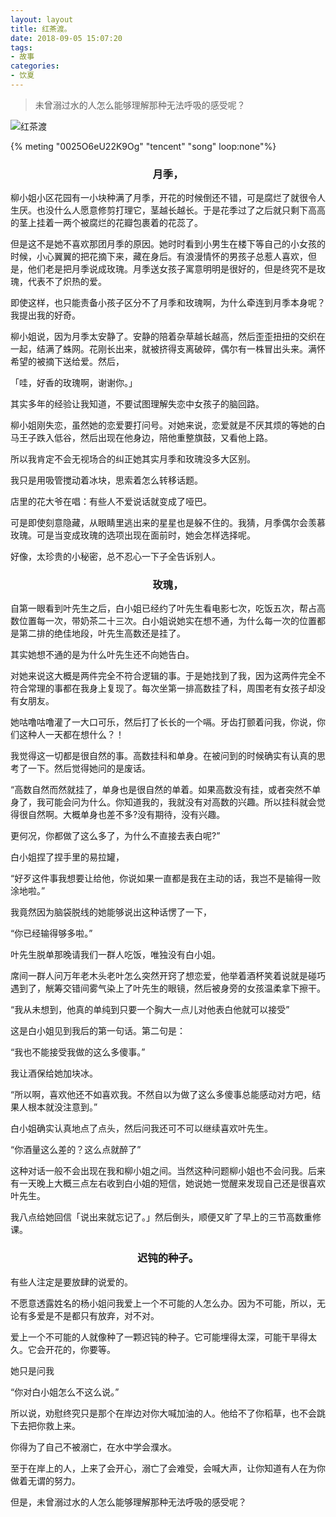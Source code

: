 ```yaml
---
layout: layout
title: 红茶渡。
date: 2018-09-05 15:07:20
tags:
- 故事
categories:
- 饮夏
---
```


> 未曾溺过水的人怎么能够理解那种无法呼吸的感受呢？

![红茶渡](https://file.yocoh.cn/images/2020/07/09/v2-fd95c32c8bf4da07054285a1515e3e2c_r.jpg)





{% meting "0025O6eU22K9Og" "tencent" "song" loop:none"%}

<center><h3>月季，</h3></center>

柳小姐小区花园有一小块种满了月季，开花的时候倒还不错，可是腐烂了就很令人生厌。也没什么人愿意修剪打理它，茎越长越长。于是花季过了之后就只剩下高高的茎上挂着一两个被腐烂的花瓣包裹着的花蕊了。  



但是这不是她不喜欢那团月季的原因。她时时看到小男生在楼下等自己的小女孩的时候，小心翼翼的把花摘下来，藏在身后。有浪漫情怀的男孩子总惹人喜欢，但是，他们老是把月季说成玫瑰。月季送女孩子寓意明明是很好的，但是终究不是玫瑰，代表不了炽热的爱。



即使这样，也只能责备小孩子区分不了月季和玫瑰啊，为什么牵连到月季本身呢？我提出我的好奇。



柳小姐说，因为月季太安静了。安静的陪着杂草越长越高，然后歪歪扭扭的交织在一起，结满了蛛网。花刚长出来，就被挤得支离破碎，偶尔有一株冒出头来。满怀希望的被摘下送给爱。然后，



「哇，好香的玫瑰啊，谢谢你。」



其实多年的经验让我知道，不要试图理解失恋中女孩子的脑回路。



柳小姐刚失恋，虽然她的恋爱要打问号。对她来说，恋爱就是不厌其烦的等她的白马王子跌入低谷，然后出现在他身边，陪他重整旗鼓，又看他上路。



所以我肯定不会无视场合的纠正她其实月季和玫瑰没多大区别。



我只是用吸管搅动着冰块，思索着怎么转移话题。



店里的花大爷在唱：有些人不爱说话就变成了哑巴。



可是即使刻意隐藏，从眼睛里逃出来的星星也是躲不住的。我猜，月季偶尔会羡慕玫瑰。可是当变成玫瑰的选项出现在面前时，她会怎样选择呢。



好像，太珍贵的小秘密，总不忍心一下子全告诉别人。  



<center><h3>玫瑰，</h3></center>

自第一眼看到叶先生之后，白小姐已经约了叶先生看电影七次，吃饭五次，帮占高数位置每一次，带奶茶二十三次。白小姐说她实在想不通，为什么每一次的位置都是第二排的绝佳地段，叶先生高数还是挂了。



其实她想不通的是为什么叶先生还不向她告白。



对她来说这大概是两件完全不符合逻辑的事。于是她找到了我，因为这两件完全不符合常理的事都在我身上复现了。每次坐第一排高数挂了科，周围老有女孩子却没有女朋友。



她咕噜咕噜灌了一大口可乐，然后打了长长的一个嗝。牙齿打颤着问我，你说，你们这种人一天都在想什么？！



我觉得这一切都是很自然的事。高数挂科和单身。在被问到的时候确实有认真的思考了一下。然后觉得她问的是废话。



“高数自然而然就挂了，单身也是很自然的单着。如果高数没有挂，或者突然不单身了，我可能会问为什么。你知道我的，我就没有对高数的兴趣。所以挂科就会觉得很自然啊。大概单身也差不多?没有期待，没有兴趣。  



更何况，你都做了这么多了，为什么不直接去表白呢?”



白小姐捏了捏手里的易拉罐，

“好歹这件事我想要让给他，你说如果一直都是我在主动的话，我岂不是输得一败涂地啦。”



我竟然因为脑袋脱线的她能够说出这种话愣了一下，

“你已经输得够多啦。”



叶先生脱单那晚请我们一群人吃饭，唯独没有白小姐。



席间一群人问万年老木头老叶怎么突然开窍了想恋爱，他举着酒杯笑着说就是碰巧遇到了，觥筹交错间雾气染上了叶先生的眼镜，然后被身旁的女孩温柔拿下擦干。



“我从未想到，他真的单纯到只要一个胸大一点儿对他表白他就可以接受”



这是白小姐见到我后的第一句话。第二句是：



“我也不能接受我做的这么多傻事。”



我让酒保给她加块冰。

“所以啊，喜欢他还不如喜欢我。不然自以为做了这么多傻事总能感动对方吧，结果人根本就没注意到。”



白小姐确实认真地点了点头，然后问我还可不可以继续喜欢叶先生。



“你酒量这么差的？这么点就醉了”



这种对话一般不会出现在我和柳小姐之间。当然这种问题柳小姐也不会问我。后来有一天晚上大概三点左右收到白小姐的短信，她说她一觉醒来发现自己还是很喜欢叶先生。



我八点给她回信「说出来就忘记了。」然后倒头，顺便又旷了早上的三节高数重修课。

<center><h3>迟钝的种子。</h3></center>

有些人注定是要放肆的说爱的。


不愿意透露姓名的杨小姐问我爱上一个不可能的人怎么办。因为不可能，所以，无论有多爱是不是都只有放弃，对不对。


爱上一个不可能的人就像种了一颗迟钝的种子。它可能埋得太深，可能干旱得太久。它会开花的，你要等。



她只是问我

“你对白小姐怎么不这么说。”



所以说，劝慰终究只是那个在岸边对你大喊加油的人。他给不了你稻草，也不会跳下去把你救上来。



你得为了自己不被溺亡，在水中学会濮水。



至于在岸上的人，上来了会开心，溺亡了会难受，会喊大声，让你知道有人在为你做着无谓的努力。



但是，未曾溺过水的人怎么能够理解那种无法呼吸的感受呢？








